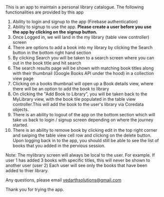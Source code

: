 This is an app to maintain a personal library catalogue. The following functionalities are provided by this app
1. Ability to login and signup to the app (Firebase authentication)
2. Ability to signup to use the app. <b>Please create a user before you use the app by clicking on the signup button.</b>
3. Once Logged in, we will land in the my library (table view controller) screen
4. There are options to add a book into my library by clicking the Search button in the bottom right hand section
5. By clicking Search you will be taken to a search screen where you can out in the book title and hit search
6. The search results page will be shown with matching book titles along with their thumbnail (Google Books API under the hood) in a collection view page
7. Clicking on a books thumbnail will open up a Book details view, where there will be an option to add the book to library
8. On clicking the "Add Book to Library", you will be taken back to the MyLibrary view, with the book tile populated in the table view controller.This will add the book to the user's library via Coredata objects.
9. There is an ability to logout of the app on the bottom section which will take us back to login / signup screen depending on where the journey started. 
10. There is an ability to remove book by clicking edit in the top right corner and swiping the table view cell row and clicking on the delete button.
Upon logging back in to the app, you should still be able to see the list of books that you added in the pervious session.

Note: The mylibrary screen will always be local to the user. For example. If user 1 has added 3 books with specific titles, this will never be shown to another user (user 2)
Each user will see only the books that have been added to thier library.

Any questions, please email vedarthsolutions@gmail.com

Thank you for trying the app.

